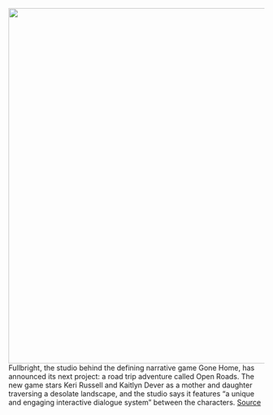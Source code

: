 <img src='https://cdn.vox-cdn.com/thumbor/EzmIH21p3enlAsp_lKJQcIpOC0I=/0x0:3840x2160/1200x800/filters:focal(1613x773:2227x1387)/cdn.vox-cdn.com/uploads/chorus_image/image/68494310/ss_57688d298819db176942e277c80c69f158b82297.0.jpg' width='700px' /><br/>
Fullbright, the studio behind the defining narrative game Gone Home, has announced its next project: a road trip adventure called Open Roads. The new game stars Keri Russell and Kaitlyn Dever as a mother and daughter traversing a desolate landscape, and the studio says it features “a unique and engaging interactive dialogue system” between the characters.
<a href='https://www.theverge.com/2020/12/10/22167445/fullbright-open-roads-the-game-awards-keri-russell'> Source <a/>